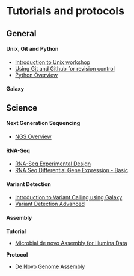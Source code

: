 # Tutorials and protocols

## General

#### Unix, Git and Python

* [Introduction to Unix workshop](unix/index.md)
* [Using Git and Github for revision control](using_git/Using_Git.md)
* [Python Overview](python_overview/python_overview.md)

#### Galaxy

## Science

#### Next Generation Sequencing

* [NGS Overview](ngs_overview/NGS_Overview.md)

#### RNA-Seq

* [RNA-Seq Experimental Design](rna_seq_exp_design/rna_seq_experimental_design.md)
* [RNA Seq Differential Gene Expression - Basic](rna_seq_dge_basic/rna_seq_basic_background.md)

#### Variant Detection

* [Introduction to Variant Calling using Galaxy](variant_calling_galaxy_1/variant_calling_galaxy_1.md)
* [Variant Detection Advanced](var_detect_advanced/var_detect_advanced_background.md)

#### Assembly

**Tutorial**

* [Microbial de novo Assembly for Illumina Data](assembly/assembly.md)

**Protocol**

* [De Novo Genome Assembly](assembly/assembly-protocol.md)
